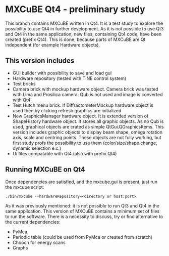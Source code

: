 # MXCuBE Qt4 - preliminary study

This branch contains MXCuBE written in Qt4. It is a test study to explore the 
possibility to use Qt4 in further development. As it is not possible to use Qt3 
and Qt4 in the same application, new files, containing Qt4 code, have been 
created (prefix Qt4). This is done, because parts of MXCuBE are Qt 
independent (for example Hardware objects).

## This version includes

* GUI builder with possibility to save and load gui
* Hardware repository (tested with TINE control system)
* Test bricks
* Camera brick with mockup hardware object. Camera brick was tested with Lima 
and Prosilica camera. Qub is not used and image is converted with Qt4
* Test Hutch menu brick. If DiffractometerMockup hardware object is used 
then by clicking refresh graphics are initialized
* New GraphicsManager hardware object. It is extended version of ShapeHistory 
hardware object. It stores all graphic objects. As no Qub is used, graphical 
objects are crated as simple QtGui.QGraphicsItems. This version includes 
graphic objects to display beam shape, omega rotation axis, scale and centring 
points. These objects are not fully working, but first study profs the possibility 
to use them (color/size/shape change, dynamic selection e.c.)
* Ui files compatable with Qt4 (also with prefix Qt4)

## Running MXCuBE on Qt4

Once dependencies are satisfied, and the mxcube.gui is present, just run the mxcube
script:

    ./bin/mxcube --hardwareRepository=<directory or host:port>

As it was previously mentioned: it is not possible to run Qt3 and Qt4 in the same application. 
This version of MXCuBE contains a minimum set of files to run the software. There is a 
necessity to discuss, try or find alternative to the current dependencies: 
* PyMca
* Periodic table (could be used from PyMca or created from scratch) 
* Chooch for energy scans
* Graphs 
